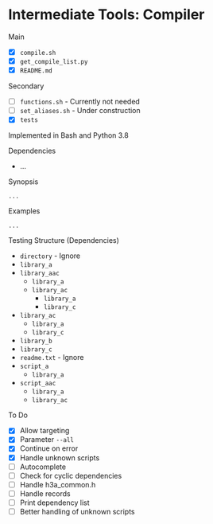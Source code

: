 # Intermediate Tools: Compiler

Main

* [x] `compile.sh`
* [x] `get_compile_list.py`
* [x] `README.md`

Secondary

* [ ] `functions.sh` - Currently not needed
* [ ] `set_aliases.sh` - Under construction
* [x] `tests`

Implemented in Bash and Python 3.8

Dependencies

* ...

Synopsis

```text
...
```

Examples

```text
...
```

Testing Structure (Dependencies)

* `directory` - Ignore
* `library_a`
* `library_aac`
  * `library_a`
  * `library_ac`
    * `library_a`
    * `library_c`
* `library_ac`
  * `library_a`
  * `library_c`
* `library_b`
* `library_c`
* `readme.txt` - Ignore
* `script_a`
  * `library_a`
* `script_aac`
  * `library_a`
  * `library_ac`

To Do

* [x] Allow targeting
* [x] Parameter `--all`
* [x] Continue on error
* [x] Handle unknown scripts
* [ ] Autocomplete
* [ ] Check for cyclic dependencies
* [ ] Handle h3a_common.h
* [ ] Handle records
* [ ] Print dependency list
* [ ] Better handling of unknown scripts
